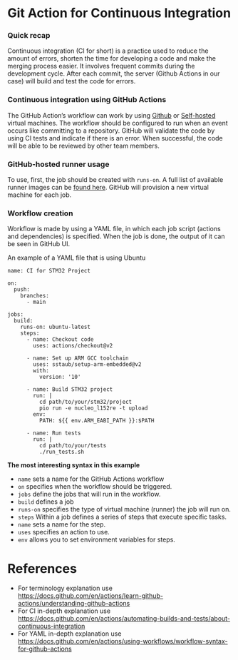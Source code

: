 # **Git Action for Continuous Integration**

### Quick recap
Continuous integration (CI for short) is a practice used to reduce the amount of errors, shorten the time for developing a code and make the merging process easier. It involves frequent commits during the development cycle. After each commit, the server (Github Actions in our case) will build and test the code for errors. 

### Continuous integration using GitHub Actions
The GitHub Action’s workflow can work by using [Github](https://docs.github.com/en/actions/using-github-hosted-runners/about-github-hosted-runners) or [Self-hosted ](https://docs.github.com/en/actions/hosting-your-own-runners/managing-self-hosted-runners/about-self-hosted-runners) virtual machines. The workflow should be configured to run when an event occurs like committing to a repository. GitHub will validate the code by using CI tests and indicate if there is an error. When successful, the code will be able to be reviewed by other team members.

### GitHub-hosted runner usage
To use, first, the job should be created with `runs-on`. A full list of available runner images can be [found here](https://docs.github.com/en/actions/using-github-hosted-runners/about-github-hosted-runners#supported-runners-and-hardware-resources). GitHub will provision a new virtual machine for each job. 

### Workflow creation
Workflow is made by using a YAML file, in which each job script (actions and dependencies) is specified. When the job is done, the output of it can be seen in GitHub UI.

An example of a YAML file that is using Ubuntu

```
name: CI for STM32 Project

on:
  push:
    branches:
      - main

jobs:
  build:
    runs-on: ubuntu-latest
    steps:
      - name: Checkout code
        uses: actions/checkout@v2

      - name: Set up ARM GCC toolchain
        uses: sstaub/setup-arm-embedded@v2
        with:
          version: '10'

      - name: Build STM32 project
        run: |
          cd path/to/your/stm32/project
          pio run -e nucleo_l152re -t upload
        env:
          PATH: ${{ env.ARM_EABI_PATH }}:$PATH

      - name: Run tests
        run: |
          cd path/to/your/tests
          ./run_tests.sh
```

**The most interesting syntax in this example**

- `name` sets a name for the GitHub Actions workflow
- `on` specifies when the workflow should be triggered. 
- `jobs` define the jobs that will run in the workflow.
- `build` defines a job
- `runs-on` specifies the type of virtual machine (runner) the job will run on.
- `steps` Within a job defines a series of steps that execute specific tasks.
- `name` sets a name for the step.
- `uses` specifies an action to use.
- `env` allows you to set environment variables for steps.

# References

- For terminology explanation use https://docs.github.com/en/actions/learn-github-actions/understanding-github-actions
- For CI in-depth explanation use https://docs.github.com/en/actions/automating-builds-and-tests/about-continuous-integration
- For YAML in-depth explanation use https://docs.github.com/en/actions/using-workflows/workflow-syntax-for-github-actions
